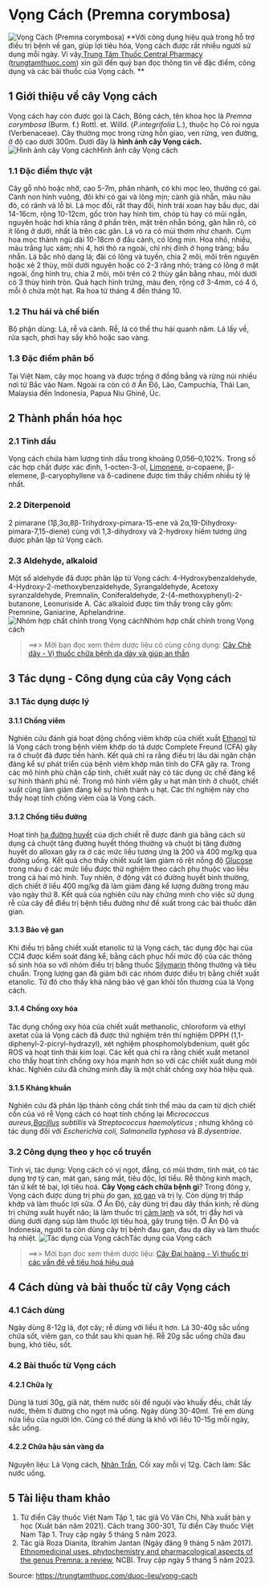 # Vọng Cách (Premna corymbosa)

![Vọng Cách \(Premna corymbosa\)](https://trungtamthuoc.com/images/others/vong-cach-1-0571.jpg)
**Với công dụng hiệu quả trong hỗ trợ điều trị bệnh về gan, giúp lợi tiêu hóa, Vọng cách được rất nhiều người sử dụng mỗi ngày. Vì vậy,[Trung Tâm Thuốc Central Pharmacy](https://trungtamthuoc.com/ "Trung Tâm Thuốc Central Pharmacy") ([trungtamthuoc.com](https://trungtamthuoc.com/ "trungtamthuoc.com")) xin gửi đến quý bạn đọc thông tin về đặc điểm, công dụng và các bài thuốc của Vọng cách. **
##  1 Giới thiệu về cây Vọng cách
Vọng cách hay còn được gọi là Cách, Bông cách, tên khoa học là _Premna corymbosa_ (Burm. f.) Rottl. et. Willd. (_P.integrifolia_ L.), thuộc họ Cỏ roi ngựa (Verbenaceae). Cây thường mọc trong rừng hỗn giao, ven rừng, ven đường, ở độ cao dưới 300m. Dưới đây là **hình ảnh cây Vọng cách.**
![Hình ảnh cây Vọng cách](https://trungtamthuoc.com/images/item/vong-cach-2.jpg)Hình ảnh cây Vọng cách
### 1.1 Đặc điểm thực vật
Cây gỗ nhỏ hoặc nhỡ, cao 5-7m, phân nhánh, có khi mọc leo, thường có gai. Cành non hình vuông, đôi khi có gai và lông mịn; cành già nhẵn, màu nâu đỏ, có rãnh và lỗ bì. Lá mọc đối, rất thay đổi, hình trái xoan hay bầu dục, dài 14-16cm, rộng 10-12cm, gốc tròn hay hình tim, chóp tù hay có mũi ngắn, nguyên hoặc hơi khía răng ở phần trên, mặt trên nhẵn bóng, gân hằn rõ, có ít lông ở dưới, nhất là trên các gân. Lá vò ra có mùi thơm như chanh. 
Cụm hoa mọc thành ngù dài 10-18cm ở đầu cành, có lông mịn. Hoa nhỏ, nhiều, màu trắng lục xám; nhị 4, hơi thò ra ngoài, chỉ nhị đính ở họng tràng; bầu nhẵn. Lá bắc nhỏ dạng lá; đài có lông và tuyến, chia 2 môi, môi trên nguyên hoặc xẻ 2 thùy, môi dưới nguyên hoặc có 2-3 răng nhỏ; tràng có lông ở mặt ngoài, ống hình trụ, chia 2 môi, môi trên có 2 thùy gần bằng nhau, môi dưới có 3 thùy hình tròn. Quả hạch hình trứng, màu đen, rộng cỡ 3-4mm, có 4 ô, mỗi ô chứa một hạt. Ra hoa từ tháng 4 đến tháng 10.
### 1.2 Thu hái và chế biến
Bộ phận dùng: Lá, rễ và cành.
Rễ, lá có thể thu hái quanh năm. Lá lấy về, rửa sạch, phơi hay sấy khô hoặc sao vàng.
### 1.3 Đặc điểm phân bố
Tại Việt Nam, cây mọc hoang và được trồng ở đồng bằng và rừng núi nhiều nơi từ Bắc vào Nam. Ngoài ra còn có ở Ấn Độ, Lào, Campuchia, Thái Lan, Malaysia đến Indonesia, Papua Niu Ghinê, Úc.
##  2 Thành phần hóa học
### 2.1 Tinh dầu
Vọng cách chứa hàm lượng tinh dầu trong khoảng 0,056–0,102%. Trong số các hợp chất được xác định, 1-octen-3-ol, [Limonene](https://trungtamthuoc.com/hoat-chat/limonene "Limonene"), α-copaene, β-elemene, β-caryophyllene và δ-cadinene được tìm thấy chiếm nhiều tỷ lệ nhất. 
### 2.2 Diterpenoid
2 pimarane (1β,3α,8β-Trihydroxy-pimara-15-ene và 2α,19-Dihydroxy-pimara-7,15-diene) cùng với 1,3-dihydroxy và 2-hydroxy hiếm tương ứng được phân lập từ Vọng cách.
### 2.3 Aldehyde, alkaloid
Một số aldehyde đã được phân lập từ Vọng cách: 4-Hydroxybenzaldehyde, 4-Hydroxy-2-methoxybenzaldehyde, Syrangaldehyde, Acetoxy syranzaldehyde, Premnalin, Coniferaldehyde, 2-(4-methoxyphenyl)-2-butanone, Leonuriside A.
Các alkaloid được tìm thấy trong cây gồm: Premnine, Ganiarine, Aphelandrine.
![Nhóm hợp chất chính trong Vọng cách](https://trungtamthuoc.com/images/item/vong-cach-3.jpg)Nhóm hợp chất chính trong Vọng cách
> ==>> Mời bạn đọc xem thêm dược liệu có cùng công dụng: [Cây Chè dây - Vị thuốc chữa bệnh dạ dày và giúp an thần](https://trungtamthuoc.com/duoc-lieu/che-day-10)
##  3 Tác dụng - Công dụng của cây Vọng cách
### 3.1 Tác dụng dược lý
#### 3.1.1 Chống viêm
Nghiên cứu đánh giá hoạt động chống viêm khớp của chiết xuất [Ethanol](https://trungtamthuoc.com/hoat-chat/ethanol "Ethanol") từ lá Vọng cách trong bệnh viêm khớp do tá dược Complete Freund (CFA) gây ra ở chuột đã được tiến hành. Kết quả chỉ ra rằng điều trị lâu dài ngăn chặn đáng kể sự phát triển của bệnh viêm khớp mãn tính do CFA gây ra. Trong các mô hình phù chân cấp tính, chiết xuất này có tác dụng ức chế đáng kể sự hình thành phù nề. Trong mô hình viêm gây u hạt mãn tính ở chuột, chiết xuất cũng làm giảm đáng kể sự hình thành u hạt. Các thí nghiệm này cho thấy hoạt tính chống viêm của lá Vọng cách.
#### 3.1.2 Chống tiểu đường
Hoạt tính [hạ đường huyết](https://trungtamthuoc.com/bai-viet/ha-glucose-mau "hạ đường huyết") của dịch chiết rễ được đánh giá bằng cách sử dụng cả chuột tăng đường huyết thông thường và chuột bị tăng đường huyết do alloxan gây ra ở các mức liều tương ứng là 200 và 400 mg/kg qua đường uống. Kết quả cho thấy chiết xuất làm giảm rõ rệt nồng độ [Glucose](https://trungtamthuoc.com/hoat-chat/glucose "Glucose") trong máu ở các mức liều được thử nghiệm theo cách phụ thuộc vào liều trong cả hai mô hình. Tuy nhiên, ở động vật có đường huyết bình thường, dịch chiết ở liều 400 mg/kg đã làm giảm đáng kể lượng đường trong máu vào ngày thứ 8. Kết quả của nghiên cứu này chứng minh cho việc sử dụng rễ của cây để điều trị bệnh tiểu đường như đề xuất trong các bài thuốc dân gian.
#### 3.1.3 Bảo vệ gan
Khi điều trị bằng chiết xuất etanolic từ lá Vọng cách, tác dụng độc hại của CCl4 được kiểm soát đáng kể, bằng cách phục hồi mức độ của các thông số sinh hóa so với nhóm điều trị bằng thuốc [Silymarin](https://trungtamthuoc.com/hoat-chat/silymarin "Silymarin") thông thường và tiêu chuẩn. Trọng lượng gan đã giảm bởi các nhóm được điều trị bằng chiết xuất etanolic. Từ đó cho thấy khả năng bảo vệ gan khỏi tổn thương của lá Vọng cách.
#### 3.1.4 Chống oxy hóa
Tác dụng chống oxy hóa của chiết xuất methanolic, chloroform và ethyl axetat của lá Vọng cách đã được thử nghiệm trên thí nghiệm DPPH (1,1-diphenyl-2-picryl-hydrazyl), xét nghiệm phosphomolybdenium, quét gốc ROS và hoạt tính thải kim loại. Các kết quả chỉ ra rằng chiết xuất metanol cho thấy hoạt tính chống oxy hóa mạnh hơn so với các chiết xuất dung môi khác. Nghiên cứu đã chứng minh đây là một chất chống oxy hóa hiệu quả.
#### 3.1.5 Kháng khuẩn
Nghiên cứu đã phân lập thành công chất tinh thể màu da cam từ dịch chiết cồn của vỏ rễ Vọng cách có hoạt tính chống lại _Micrococcus aureus,[Bacillus](https://trungtamthuoc.com/hoat-chat/bacillus "Bacillus") subtillis_ và _Streptococcus haemolyticus_ ; nhưng không có tác dụng đối với _Escherichia coli, Salmonella typhosa_ và _B.dysentriae_.
### 3.2 Công dụng theo y học cổ truyền
Tính vị, tác dụng: Vọng cách có vị ngọt, đắng, có mùi thơm, tính mát, có tác dụng trợ tỳ can, mát gan, sáng mắt, tiêu độc, lợi tiểu. Rễ thông kinh mạch, tán ứ kết tê bại, lợi tiêu hoá.
**Cây Vọng cách chữa bệnh gì**? Trong đông y, Vọng cách được dùng trị phù do gan, [xơ gan](https://trungtamthuoc.com/bai-viet/xo-gan "xơ gan") và trị lỵ. Còn dùng trị thấp khớp và làm thuốc lợi sữa. 
Ở Ấn Độ, cây dùng trị đau dây thần kinh; rễ dùng trị chứng xuất huyết não; lá làm thuốc trị [cảm lạnh](https://trungtamthuoc.com/bai-viet/cam-lanh-nguyen-nhan-trieu-chung-va-cac-bai-thuoc-dan-gian-chua-tri "cảm lạnh") và sốt, trị đầy hơi và dùng dưới dạng súp làm thuốc lợi tiêu hoá, gây trung tiện. Ở Ấn Độ và Indonesia, người ta còn dùng cây trị bệnh đau gan, đau dạ dày và làm thuốc hạ nhiệt. 
![Tác dụng của Vọng cách](https://trungtamthuoc.com/images/item/vong-cach-4.jpg)Tác dụng của Vọng cách
> ==>> Mời bạn đọc xem thêm dược liệu: [Cây Đại hoàng - Vị thuốc trị các vấn đề về tiêu hoá hiệu quả](https://trungtamthuoc.com/duoc-lieu/dai-hoang)
##  4 Cách dùng và bài thuốc từ cây Vọng cách
### 4.1 Cách dùng
Ngày dùng 8-12g lá, đọt cây; rễ dùng với liều ít hơn. Lá 30-40g sắc uống chữa sốt, viêm gan, co thắt sau khi quan hệ. Rễ 20g sắc uống chữa đau bụng, khó tiêu, sốt.
### 4.2 Bài thuốc từ Vọng cách
#### 4.2.1 Chữa lỵ
Dùng lá tươi 30g, giã nát, thêm nước sôi để nguội vào khuấy đều, chắt lấy nước, thêm tí đường cho ngọt mà uống. Ngày dùng 30-40ml. Trẻ em dùng nửa liều của người lớn. 
Cũng có thể dùng lá khô với liều 10-15g mỗi ngày, sắc uống. 
#### 4.2.2 Chữa hậu sản vàng da
Nguyên liệu: Lá Vọng cách, [Nhân Trần](https://trungtamthuoc.com/hoat-chat/nhan-tran "Nhân Trần"), Cối xay mỗi vị 12g.
Cách làm: Sắc nước uống.
##  5 Tài liệu tham khảo
1. Từ điển Cây thuốc Việt Nam Tập 1, tác giả Võ Văn Chi, Nhà xuất bản y học (Xuất bản năm 2021). Cách trang 300-301, Từ điển Cây thuốc Việt Nam Tập 1. Truy cập ngày 5 tháng 5 năm 2023.
2. Tác giả Roza Dianita, Ibrahim Jantan (Ngày đăng 9 tháng 5 năm 2017). [Ethnomedicinal uses, phytochemistry and pharmacological aspects of the genus Premna: a review](https://www.ncbi.nlm.nih.gov/pmc/articles/PMC6130445/), NCBI. Truy cập ngày 5 tháng 5 năm 2023. 


Source: https://trungtamthuoc.com/duoc-lieu/vong-cach